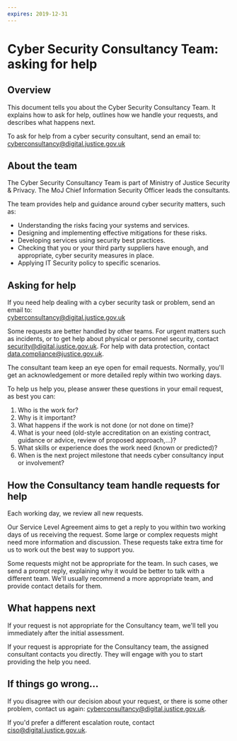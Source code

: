 ```yaml
---
expires: 2019-12-31
---
```


# Cyber Security Consultancy Team: asking for help

## Overview

This document tells you about the Cyber Security Consultancy Team. It explains how to ask for help, outlines how we handle your requests, and describes what happens next.

To ask for help from a cyber security consultant, send an email to:<br/>
[cyberconsultancy@digital.justice.gov.uk](mailto:cyberconsultancy@digital.justice.gov.uk)

## About the team

The Cyber Security Consultancy Team is part of Ministry of Justice Security & Privacy. The MoJ Chief Information Security Officer leads the consultants.

The team provides help and guidance around cyber security matters, such as:

- Understanding the risks facing your systems and services.
- Designing and implementing effective mitigations for these risks.
- Developing services using security best practices.
- Checking that you or your third party suppliers have enough, and appropriate, cyber security measures in place.
- Applying IT Security policy to specific scenarios.

## Asking for help

If you need help dealing with a cyber security task or problem, send an email to:<br/>
[cyberconsultancy@digital.justice.gov.uk](mailto:cyberconsultancy@digital.justice.gov.uk)

Some requests are better handled by other teams. For urgent matters such as incidents, or to get help about physical or personnel security, contact [security@digital.justice.gov.uk](mailto:security@digital.justice.gov.uk). For help with data protection, contact [data.compliance@justice.gov.uk](mailto:data.compliance@justice.gov.uk).

The consultant team keep an eye open for email requests. Normally, you'll get an acknowledgement or more detailed reply within two working days.

To help us help you, please answer these questions in your email request, as best you can:

1.  Who is the work for?
2.  Why is it important?
3.  What happens if the work is not done (or not done on time)?
4.  What is your need (old-style accreditation on an existing contract, guidance or advice, review of proposed approach,...)?
5.  What skills or experience does the work need (known or predicted)?
6.  When is the next project milestone that needs cyber consultancy input or involvement?

## How the Consultancy team handle requests for help

Each working day, we review all new requests.

Our Service Level Agreement aims to get a reply to you within two working days of us receiving the request. Some large or complex requests might need more information and discussion. These requests take extra time for us to work out the best way to support you.

Some requests might not be appropriate for the team. In such cases, we send a prompt reply, explaining why it would be better to talk with a different team. We'll usually recommend a more appropriate team, and provide contact details for them.

## What happens next

If your request is not appropriate for the Consultancy team, we'll tell you immediately after the initial assessment.

If your request is appropriate for the Consultancy team, the assigned consultant contacts you directly. They will engage with you to start providing the help you need.

## If things go wrong...

If you disagree with our decision about your request, or there is some other problem, contact us again: [cyberconsultancy@digital.justice.gov.uk](mailto:cyberconsultancy@digital.justice.gov.uk).

If you'd prefer a different escalation route, contact [ciso@digital.justice.gov.uk](mailto:ciso@digital.justice.gov.uk).
